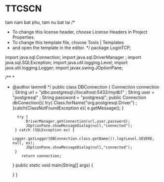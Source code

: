 # TTCSCN
tam nam bat phu, tam nu bat tai
/*
 * To change this license header, choose License Headers in Project Properties.
 * To change this template file, choose Tools | Templates
 * and open the template in the editor.
 */
package LoginTCP;

import java.sql.Connection;
import java.sql.DriverManager ;
import java.sql.SQLException;
import java.util.logging.Level;
import java.util.logging.Logger;
import javax.swing.JOptionPane;

/**
 *
 * @author lamnn8
 */
public class DBConnection {
    Connection connection ;
    String url = "jdbc:postgresql://localhost:5432/mydb1" ;
    String user = "postgresql" ;
    String password = "postgresql";
    public Connection dbConection(){
        try{
            Class.forName("org.postgresql.Driver") ;
        }catch(ClassNotFoundException e){
            e.getMessage();
        }
            
         try {    
             DriverManager.getConnection(url,user,password);
             JOptionPane.showMessageDialog(null,"connected");
        } catch (SQLException ex) {
            Logger.getLogger(DBConnection.class.getName()).log(Level.SEVERE, null, ex);
             JOptionPane.showMessageDialog(null,"connected");
        }
           return connection;
    }
    public static void main(String[] args) {
        
    }
}
